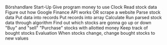 Börshandlare
    Start-Up
        Give program money to use
    Clock
    Read stock data
        Figure out how Google Finance API works
        OR scrape a website
    Parse stock data
        Put data into records
        Put records into array
    Calculate
        Run parsed stock data through algorithm
        Find out which stocks are gonna go up or down
    "Buy" and "sell"
        "Purchase" stocks with allotted money
        Keep track of bought stocks
    Evaluation
        When stocks change, change bought stocks to new values
